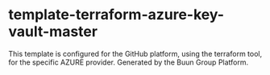 # template-terraform-azure-key-vault-master
This template is configured for the GitHub platform, using the terraform tool, for the specific AZURE provider. Generated by the Buun Group Platform.
